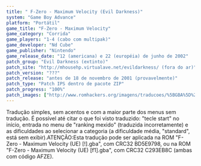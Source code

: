 ```yaml
---
title: " F-Zero - Maximum Velocity (Evil Darkness)"
system: "Game Boy Advance"
platform: "Portátil"
game_title: "F-Zero - Maximum Velocity"
game_category: "Corrida"
game_players: "1-4 (cabo com multipak)"
game_developer: "Nd Cube"
game_publisher: "Nintendo"
game_release_date: "12 (americana) e 22 (européia) de junho de 2002"
patch_group: "Evil Darkness (extinto)"
patch_site: "http://mhousehp.virtualave.net/evildarkness/ (fora do ar)"
patch_version: "???"
patch_release: "antes de 18 de novembro de 2001 (provavelmente)"
patch_type: "Patch IPS dentro de pacote ZIP"
patch_progress: "100%"
patch_images: ["http://www.romhackers.org/imagens/traducoes/%5BGBA%5D%20F-Zero%20-%20Maximum%20Velocity%20-%20Evil%20Darkness%20-%201.png","http://www.romhackers.org/imagens/traducoes/%5BGBA%5D%20F-Zero%20-%20Maximum%20Velocity%20-%20Evil%20Darkness%20-%202.png","http://www.romhackers.org/imagens/traducoes/%5BGBA%5D%20F-Zero%20-%20Maximum%20Velocity%20-%20Evil%20Darkness%20-%203.png"]
---
```

Tradução simples, sem acentos e com a maior parte dos menus sem tradução. É possível até citar o que foi visto traduzido: "tecle start" no início, entrada no menu de "ranking mexido" (traduzida incorretamente) e as dificuldades ao selecionar a categoria (a dificuldade média, "standard", está sem exibir).ATENÇÃO:Esta tradução pode ser aplicada na ROM "F-Zero - Maximum Velocity (UE) [!].gba", com CRC32 BD5E9798, ou na ROM "F-Zero - Maximum Velocity (UE) [f1].gba", com CRC32 C293EB8C (ambas com código AFZE).